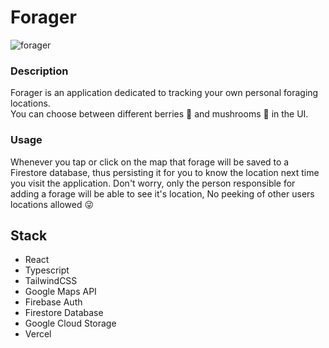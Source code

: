 # Forager

![forager](https://user-images.githubusercontent.com/29613297/115148089-5b0ed200-a05e-11eb-9e5f-05e95bdca48a.png)

### Description

Forager is an application dedicated to tracking your own personal foraging locations.  
You can choose between different berries :strawberry: and mushrooms :mushroom: in the UI.

### Usage

Whenever you tap or click on the map that forage will be saved to a Firestore database, thus persisting it for you to know the location next time you visit the application.
Don't worry, only the person responsible for adding a forage will be able to see it's location, No peeking of other users locations allowed :stuck_out_tongue_winking_eye:

## Stack

- React
- Typescript
- TailwindCSS
- Google Maps API
- Firebase Auth
- Firestore Database
- Google Cloud Storage
- Vercel
